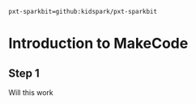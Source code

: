 ```package
pxt-sparkbit=github:kidspark/pxt-sparkbit
```

# Introduction to MakeCode

## Step 1

Will this work